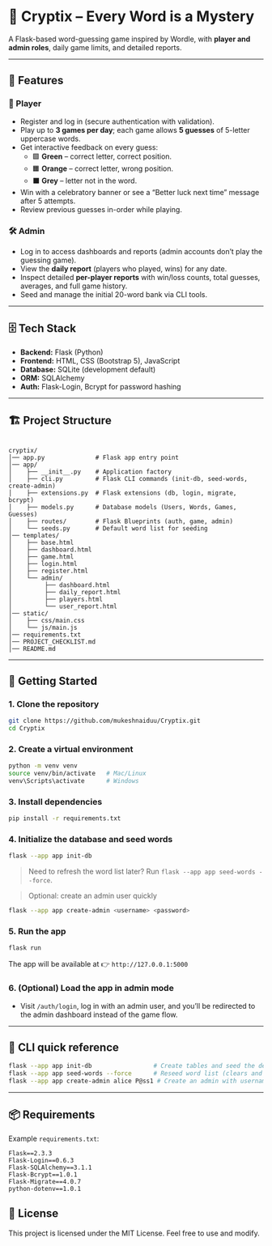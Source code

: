 # 🔐 Cryptix – Every Word is a Mystery  
A Flask-based word-guessing game inspired by Wordle, with **player and admin roles**, daily game limits, and detailed reports.  

---

## 📌 Features  

### 👤 Player  
- Register and log in (secure authentication with validation).  
- Play up to **3 games per day**; each game allows **5 guesses** of 5-letter uppercase words.  
- Get interactive feedback on every guess:  
  - 🟩 **Green** – correct letter, correct position.  
  - 🟧 **Orange** – correct letter, wrong position.  
  - ⬛ **Grey** – letter not in the word.  
- Win with a celebratory banner or see a “Better luck next time” message after 5 attempts.  
- Review previous guesses in-order while playing.  

### 🛠️ Admin  
- Log in to access dashboards and reports (admin accounts don’t play the guessing game).  
- View the **daily report** (players who played, wins) for any date.  
- Inspect detailed **per-player reports** with win/loss counts, total guesses, averages, and full game history.  
- Seed and manage the initial 20-word bank via CLI tools.  

---

## 🗄️ Tech Stack  
- **Backend:** Flask (Python)  
- **Frontend:** HTML, CSS (Bootstrap 5), JavaScript  
- **Database:** SQLite (development default)  
- **ORM:** SQLAlchemy  
- **Auth:** Flask-Login, Bcrypt for password hashing  

---

## 🏗️ Project Structure  
```

cryptix/
│── app.py              # Flask app entry point
│── app/
│    ├── __init__.py    # Application factory
│    ├── cli.py         # Flask CLI commands (init-db, seed-words, create-admin)
│    ├── extensions.py  # Flask extensions (db, login, migrate, bcrypt)
│    ├── models.py      # Database models (Users, Words, Games, Guesses)
│    ├── routes/        # Flask Blueprints (auth, game, admin)
│    └── seeds.py       # Default word list for seeding
│── templates/
│    ├── base.html
│    ├── dashboard.html
│    ├── game.html
│    ├── login.html
│    ├── register.html
│    └── admin/
│         ├── dashboard.html
│         ├── daily_report.html
│         ├── players.html
│         └── user_report.html
│── static/
│    ├── css/main.css
│    └── js/main.js
│── requirements.txt
│── PROJECT_CHECKLIST.md
│── README.md

````

---

## 🚀 Getting Started  

### 1. Clone the repository  
```bash
git clone https://github.com/mukeshnaiduu/Cryptix.git
cd Cryptix
````

### 2. Create a virtual environment

```bash
python -m venv venv
source venv/bin/activate   # Mac/Linux  
venv\Scripts\activate      # Windows
```

### 3. Install dependencies

```bash
pip install -r requirements.txt
```

### 4. Initialize the database and seed words

```bash
flask --app app init-db
```

> Need to refresh the word list later? Run `flask --app app seed-words --force`.

> Optional: create an admin user quickly

```bash
flask --app app create-admin <username> <password>
```

### 5. Run the app

```bash
flask run
```

The app will be available at 👉 `http://127.0.0.1:5000`

### 6. (Optional) Load the app in admin mode
- Visit `/auth/login`, log in with an admin user, and you’ll be redirected to the admin dashboard instead of the game flow.

---

## 🔧 CLI quick reference

```bash
flask --app app init-db                 # Create tables and seed the default 20 words
flask --app app seed-words --force      # Reseed word list (clears and reloads defaults)
flask --app app create-admin alice P@ss1 # Create an admin with username/password
```

---

## 📦 Requirements

Example `requirements.txt`:

```
Flask==2.3.3
Flask-Login==0.6.3
Flask-SQLAlchemy==3.1.1
Flask-Bcrypt==1.0.1
Flask-Migrate==4.0.7
python-dotenv==1.0.1
```


## 📜 License

This project is licensed under the MIT License. Feel free to use and modify.
